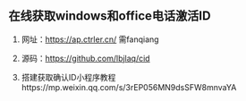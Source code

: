 ## 在线获取windows和office电话激活ID

1. 网址：https://ap.ctrler.cn/ 需fanqiang

2. 源码：https://github.com/lbjlaq/cid

3. 搭建获取确认ID小程序教程https://mp.weixin.qq.com/s/3rEP056MN9dsSFW8mnvaYA
